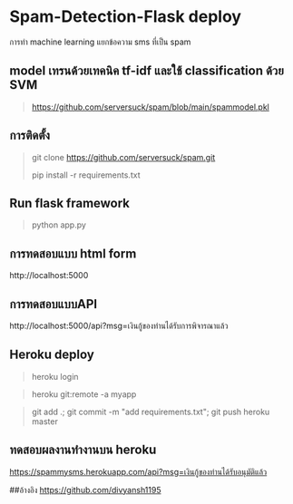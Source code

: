 # Spam-Detection-Flask deploy

การทำ machine learning แยกข้อความ sms ที่เป็น spam

## model เทรนด้วยเทคนิค tf-idf และใช้ classification ด้วย SVM
> https://github.com/serversuck/spam/blob/main/spammodel.pkl



## การติดตั้ง
> git clone https://github.com/serversuck/spam.git
>
> pip install -r requirements.txt

## Run flask framework
> python app.py

## การทดสอบแบบ html form
http://localhost:5000

## การทดสอบแบบAPI
http://localhost:5000/api?msg=เงินกู้ของท่านได้รับการพิจารณาแล้ว

## Heroku deploy
> heroku login

> heroku git:remote -a myapp
 
> git add .; git commit -m "add requirements.txt"; git push heroku master

## ทดสอบผลงานทำงานบน heroku
https://spammysms.herokuapp.com/api?msg=เงินกู้ของท่านได้รับอนุมัติแล้ว

##อ้างอิง
https://github.com/divyansh1195
